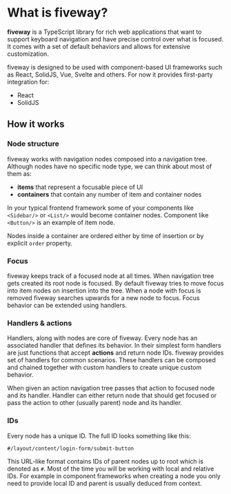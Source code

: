 # What is fiveway?

**fiveway** is a TypeScript library for rich web applications that want to
support keyboard navigation and have precise control over what is focused.
It comes with a set of default behaviors and allows for extensive customization.

fiveway is designed to be used with component-based UI frameworks such as React, SolidJS, Vue, Svelte and others.
For now it provides first-party integration for:

- React
- SolidJS

## How it works

### Node structure

fiveway works with navigation nodes composed into a navigation tree.
Although nodes have no specific node type, we can think about most of them as:

- **items** that represent a focusable piece of UI
- **containers** that contain any number of item and container nodes

In your typical frontend framework some of your components like `<Sidebar/>` or `<List/>`
would become container nodes. Component like `<Button/>` is an example of item node.

Nodes inside a container are ordered either by time of insertion or by explicit `order` property.

### Focus

fiveway keeps track of a focused node at all times. When navigation tree gets created its root node is focused.
By default fiveway tries to move focus into item nodes on insertion into the tree.
When a node with focus is removed fiveway searches upwards for a new node to focus.
Focus behavior can be extended using handlers.

### Handlers & actions

Handlers, along with nodes are core of fiveway. Every node has an associated handler that defines its behavior.
In their simplest form handlers are just functions that accept **actions** and return node IDs. fiveway provides set of handlers for common scenarios.
These handlers can be composed and chained together with custom handlers to create unique custom behavior.

When given an action navigation tree passes that action to focused node and its handler. Handler can either return node that should get focused
or pass the action to other (usually parent) node and its handler.

### IDs

Every node has a unique ID. The full ID looks something like this:

```
#/layout/content/login-form/submit-button
```

This URL-like format contains IDs of parent nodes up to root which is denoted as `#`.
Most of the time you will be working with local and relative IDs. For example in component frameworks
when creating a node you only need to provide local ID and parent is usually deduced from context.
